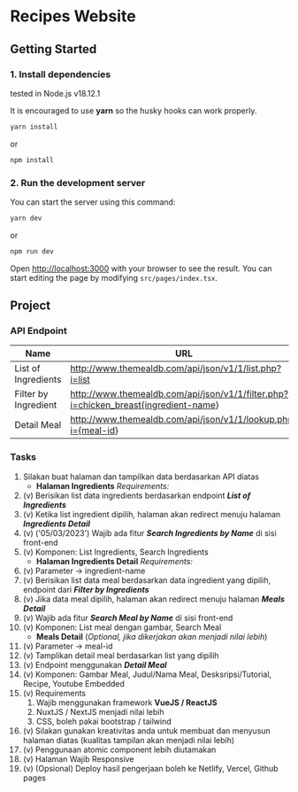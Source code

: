 # Recipes Website

## Getting Started

### 1. Install dependencies

tested in Node.js v18.12.1

It is encouraged to use **yarn** so the husky hooks can work properly.

```bash
yarn install
```

or

```bash
npm install
```

### 2. Run the development server

You can start the server using this command:

```bash
yarn dev
```

or

```bash
npm run dev
```

Open [http://localhost:3000](http://localhost:3000) with your browser to see the result. You can start editing the page by modifying `src/pages/index.tsx`.

## Project

### API Endpoint

| Name                 | URL                                                                                   | Type     |
| -------------------- | ------------------------------------------------------------------------------------- | -------- |
| List of Ingredients  | <http://www.themealdb.com/api/json/v1/1/list.php?i=list>                              | Required |
| Filter by Ingredient | <http://www.themealdb.com/api/json/v1/1/filter.php?i=chicken_breast{ingredient-name>} | Required |
| Detail Meal          | <http://www.themealdb.com/api/json/v1/1/lookup.php?i={meal-id>}                       | Optional |

### Tasks

1. Silakan buat halaman dan tampilkan data berdasarkan API diatas
   - **Halaman Ingredients** _Requirements:_
2. (v) Berisikan list data ingredients berdasarkan endpoint **_List of Ingredients_**
3. (v) Ketika list ingredient dipilih, halaman akan redirect menuju halaman **_Ingredients Detail_**
4. (v) ('05/03/2023') Wajib ada fitur **_Search Ingredients by Name_** di sisi front-end
5. (v) Komponen: List Ingredients, Search Ingredients
   - **Halaman Ingredients Detail** _Requirements:_
6. (v) Parameter → ingredient-name
7. (v) Berisikan list data meal berdasarkan data ingredient yang dipilih, endpoint dari **_Filter by Ingredients_**
8. (v) Jika data meal dipilih, halaman akan redirect menuju halaman **_Meals Detail_**
9. (v) Wajib ada fitur **_Search Meal by Name_** di sisi front-end
10. (v) Komponen: List meal dengan gambar, Search Meal
    - **Meals Detail** (_Optional, jika dikerjakan akan menjadi nilai lebih_)
11. (v) Parameter → meal-id
12. (v) Tamplikan detail meal berdasarkan list yang dipilih
13. (v) Endpoint menggunakan **_Detail Meal_**
14. (v) Komponen: Gambar Meal, Judul/Nama Meal, Desksripsi/Tutorial, Recipe, Youtube Embedded
15. (v) Requirements
    1. Wajib menggunakan framework **VueJS / ReactJS**
    2. NuxtJS / NextJS menjadi nilai lebih
    3. CSS, boleh pakai bootstrap / tailwind
16. (v) Silakan gunakan kreativitas anda untuk membuat dan menyusun halaman diatas (kualitas tampilan akan menjadi nilai lebih)
17. (v) Penggunaan atomic component lebih diutamakan
18. (v) Halaman Wajib Responsive
19. (v) (Opsional) Deploy hasil pengerjaan boleh ke Netlify, Vercel, Github pages
